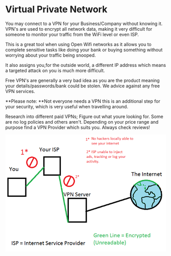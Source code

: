 # Virtual Private Network

You may connect to a VPN for your Business/Company without knowing it. VPN's are used to encrypt all network data, making it very difficult for someone to monitor your traffic from the WiFi level or even ISP.

This is a great tool when using Open Wifi networks as it allows you to complete sensitive tasks like doing your bank or buying something without worrying about your traffic being snooped.

It also assigns you,for the outside world, a different IP address which means a targeted attack on you is much more difficult.

Free VPN's are generally a very bad idea as you are the product meaning your details/passwords/bank could be stolen. We advice against any free VPN services.

**Please note: **Not everyone needs a VPN this is an additional step for your security, which is very useful when travelling around.

Research into different paid VPNs; Figure out what youre looking for. Some are no log policies and others aren't. Depending on your price range and purpose find a VPN Provider which suits you. Always check reviews!

![](/assets/VPN.png)

